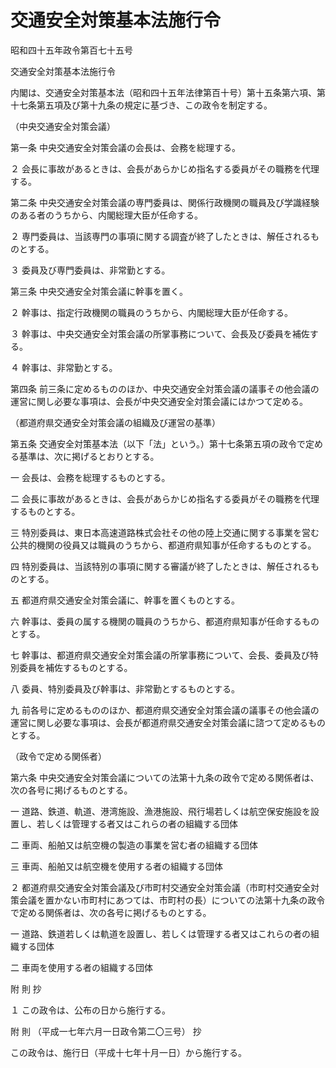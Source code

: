 # 交通安全対策基本法施行令

昭和四十五年政令第百七十五号

交通安全対策基本法施行令

内閣は、交通安全対策基本法（昭和四十五年法律第百十号）第十五条第六項、第十七条第五項及び第十九条の規定に基づき、この政令を制定する。

（中央交通安全対策会議）

第一条 中央交通安全対策会議の会長は、会務を総理する。

２ 会長に事故があるときは、会長があらかじめ指名する委員がその職務を代理する。

第二条 中央交通安全対策会議の専門委員は、関係行政機関の職員及び学識経験のある者のうちから、内閣総理大臣が任命する。

２ 専門委員は、当該専門の事項に関する調査が終了したときは、解任されるものとする。

３ 委員及び専門委員は、非常勤とする。

第三条 中央交通安全対策会議に幹事を置く。

２ 幹事は、指定行政機関の職員のうちから、内閣総理大臣が任命する。

３ 幹事は、中央交通安全対策会議の所掌事務について、会長及び委員を補佐する。

４ 幹事は、非常勤とする。

第四条 前三条に定めるもののほか、中央交通安全対策会議の議事その他会議の運営に関し必要な事項は、会長が中央交通安全対策会議にはかつて定める。

（都道府県交通安全対策会議の組織及び運営の基準）

第五条 交通安全対策基本法（以下「法」という。）第十七条第五項の政令で定める基準は、次に掲げるとおりとする。

一 会長は、会務を総理するものとする。

二 会長に事故があるときは、会長があらかじめ指名する委員がその職務を代理するものとする。

三 特別委員は、東日本高速道路株式会社その他の陸上交通に関する事業を営む公共的機関の役員又は職員のうちから、都道府県知事が任命するものとする。

四 特別委員は、当該特別の事項に関する審議が終了したときは、解任されるものとする。

五 都道府県交通安全対策会議に、幹事を置くものとする。

六 幹事は、委員の属する機関の職員のうちから、都道府県知事が任命するものとする。

七 幹事は、都道府県交通安全対策会議の所掌事務について、会長、委員及び特別委員を補佐するものとする。

八 委員、特別委員及び幹事は、非常勤とするものとする。

九 前各号に定めるもののほか、都道府県交通安全対策会議の議事その他会議の運営に関し必要な事項は、会長が都道府県交通安全対策会議に諮つて定めるものとする。

（政令で定める関係者）

第六条 中央交通安全対策会議についての法第十九条の政令で定める関係者は、次の各号に掲げるものとする。

一 道路、鉄道、軌道、港湾施設、漁港施設、飛行場若しくは航空保安施設を設置し、若しくは管理する者又はこれらの者の組織する団体

二 車両、船舶又は航空機の製造の事業を営む者の組織する団体

三 車両、船舶又は航空機を使用する者の組織する団体

２ 都道府県交通安全対策会議及び市町村交通安全対策会議（市町村交通安全対策会議を置かない市町村にあつては、市町村の長）についての法第十九条の政令で定める関係者は、次の各号に掲げるものとする。

一 道路、鉄道若しくは軌道を設置し、若しくは管理する者又はこれらの者の組織する団体

二 車両を使用する者の組織する団体

附 則 抄

１ この政令は、公布の日から施行する。

附 則 （平成一七年六月一日政令第二〇三号） 抄

この政令は、施行日（平成十七年十月一日）から施行する。
